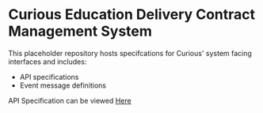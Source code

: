 # Curious Education Delivery Contract Management System

This placeholder repository hosts specifcations for Curious' system facing interfaces and includes:
* API specifications
* Event message definitions

API Specification can be viewed [Here](https://editor.swagger.io/?url=https://raw.githack.com/ministryofjustice/curious/main/curious-api-specification.yaml)
